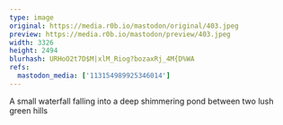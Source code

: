 ```yaml
---
type: image
original: https://media.r0b.io/mastodon/original/403.jpeg
preview: https://media.r0b.io/mastodon/preview/403.jpeg
width: 3326
height: 2494
blurhash: URHoO2t7D$M|xlM_Riog?bozaxRj_4M{D%WA
refs:
  mastodon_media: ['113154989925346014']
---
```


A small waterfall falling into a deep shimmering pond between two lush green hills 
